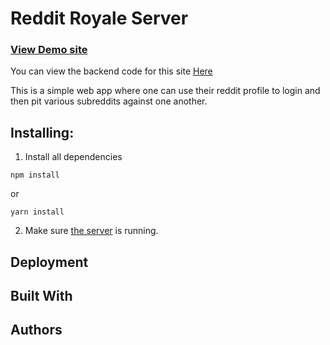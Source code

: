 # Reddit Royale Server

### [View Demo site](https://reddit-royale.netlify.app/)

You can view the backend code for this site [Here](https://github.com/StevenMcHenry01/Reddit_Royale_Server)

This is a simple web app where one can use their reddit profile to login and then pit various subreddits against one another.

## Installing:
1. Install all dependencies
```
npm install
```
or
```
yarn install
```

2. Make sure [the server](https://github.com/StevenMcHenry01/Reddit_Royale_Server) is running.

## Deployment

## Built With

## Authors


